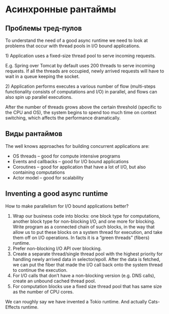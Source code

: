 # Асинхронные рантаймы

## Проблемы тред-пулов

To understand the need of a good async runtime we need to look at problems that occur with thread pools in I/O bound applications.

1\) Application uses a fixed-size thread pool to serve incoming requests.

E.g. Spring over Tomcat by default uses 200 threads to serve incoming requests. If all the threads are occupied, newly arrived requests will have to wait in a queue keeping the socket.

2\) Application performs executes a various number of flow (multi-steps functionality consists of computations and I/O) in parallel, and flows can also spin up parallel executions.

After the number of threads grows above the certain threshold (specific to the CPU and OS), the system begins to spend too much time on context switching, which affects the performance dramatically.

## Виды рантаймов

The well knows approaches for building concurrent applications are:

* OS threads – good for compute intensive programs
* Events and callbacks – good for I/O bound applications
* Coroutines – good for application that have a lot of I/O, but also containing computations
* Actor model – good for scalability

## Inventing a good async runtime

How to make parallelism for I/O bound applications better?

1. Wrap our business code into blocks: one block type for computations, another block type for non-blocking I/O, and one more for blocking. Write program as a connected chain of such blocks, in the way that allow us to put these blocks on a system thread for execution, and take them off on I/O operations. In facts it is a “green threads” (fibers) runtime.
2. Prefer non-blocking I/O API over blocking.
3. Create a separate thread/single thread pool with the highest priority for handling newly arrived data in selector/epoll. After the data is fetched, we can put the fiber that made the I/O call back onto the system thread to continue the execution.
4. For I/O calls that don’t have a non-blocking version (e.g. DNS calls), create an unbound cached thread pool.
5. For computation blocks use a fixed size thread pool that has same size as the number of CPU cores.

We can roughly say we have invented a Tokio runtime. And actually Cats-Effects runtime.
